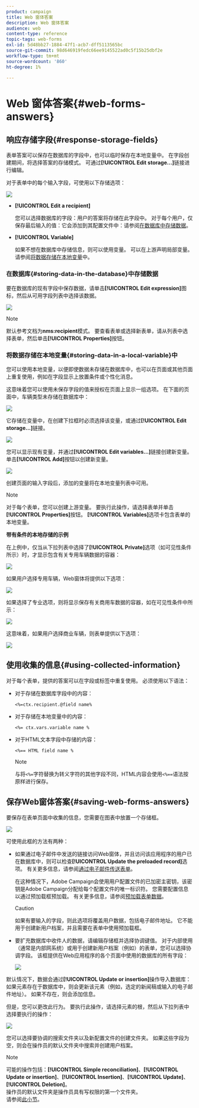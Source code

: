 ```yaml
---
product: campaign
title: Web 窗体答案
description: Web 窗体答案
audience: web
content-type: reference
topic-tags: web-forms
exl-id: 5d48bb27-1884-47f1-acb7-dff5113565bc
source-git-commit: 98d646919fedc66ee9145522ad0c5f15b25dbf2e
workflow-type: tm+mt
source-wordcount: '860'
ht-degree: 1%

---
```


# Web 窗体答案{#web-forms-answers}

## 响应存储字段{#response-storage-fields}

表单答案可以保存在数据库的字段中，也可以临时保存在本地变量中。 在字段创建期间，将选择答案的存储模式。 可通过&#x200B;**[!UICONTROL Edit storage...]**&#x200B;链接进行编辑。

对于表单中的每个输入字段，可使用以下存储选项：

![](assets/s_ncs_admin_survey_select_storage.png)

* **[!UICONTROL Edit a recipient]**

   您可以选择数据库的字段：用户的答案将存储在此字段中。 对于每个用户，仅保存最后输入的值：它会添加到其配置文件中：请参阅[在数据库中存储数据](#storing-data-in-the-database)。

* **[!UICONTROL Variable]**

   如果不想在数据库中存储信息，则可以使用变量。 可以在上游声明局部变量。 请参阅[将数据存储在本地变量](#storing-data-in-a-local-variable)中。

### 在数据库{#storing-data-in-the-database}中存储数据

要在数据库的现有字段中保存数据，请单击&#x200B;**[!UICONTROL Edit expression]**&#x200B;图标，然后从可用字段列表中选择该数据。

![](assets/s_ncs_admin_survey_storage_type1.png)

>[!NOTE]
>
>默认参考文档为&#x200B;**nms:recipient**&#x200B;模式。 要查看表单或选择新表单，请从列表中选择表单，然后单击&#x200B;**[!UICONTROL Properties]**&#x200B;按钮。

### 将数据存储在本地变量{#storing-data-in-a-local-variable}中

您可以使用本地变量，以便即使数据未存储在数据库中，也可以在页面或其他页面上重复使用，例如在字段显示上放置条件或个性化消息。

这意味着您可以使用未保存字段的值来授权在页面上显示一组选项。 在下面的页面中，车辆类型未存储在数据库中：

![](assets/s_ncs_admin_survey_no_storage_variable.png)

它存储在变量中，在创建下拉框时必须选择该变量，或通过&#x200B;**[!UICONTROL Edit storage...]**&#x200B;链接。

![](assets/s_ncs_admin_survey_no_storage_variable2.png)

您可以显示现有变量，并通过&#x200B;**[!UICONTROL Edit variables...]**&#x200B;链接创建新变量。 单击&#x200B;**[!UICONTROL Add]**&#x200B;按钮以创建新变量。

![](assets/s_ncs_admin_survey_add_a_variable.png)

创建页面的输入字段后，添加的变量将在本地变量列表中可用。

>[!NOTE]
>
>对于每个表单，您可以创建上游变量。 要执行此操作，请选择表单并单击&#x200B;**[!UICONTROL Properties]**&#x200B;按钮。 **[!UICONTROL Variables]**&#x200B;选项卡包含表单的本地变量。

**带有条件的本地存储的示例**

在上例中，仅当从下拉列表中选择了&#x200B;**[!UICONTROL Private]**&#x200B;选项（如可见性条件所示）时，才显示包含有关专用车辆数据的容器：

![](assets/s_ncs_admin_survey_add_a_condition.png)

如果用户选择专用车辆，Web窗体将提供以下选项：

![](assets/s_ncs_admin_survey_no_storage_conda.png)

如果选择了专业选项，则将显示保存有关商用车数据的容器，如在可见性条件中所示：

![](assets/s_ncs_admin_survey_view_a_condition.png)

这意味着，如果用户选择商业车辆，则表单提供以下选项：

![](assets/s_ncs_admin_survey_no_storage_condb.png)

## 使用收集的信息{#using-collected-information}

对于每个表单，提供的答案可以在字段或标签中重复使用。 必须使用以下语法：

* 对于存储在数据库字段中的内容：

   ```
   <%=ctx.recipient.@field name%
   ```

* 对于存储在本地变量中的内容：

   ```
   <%= ctx.vars.variable name %
   ```

* 对于HTML文本字段中存储的内容：

   ```
   <%== HTML field name %
   ```

   >[!NOTE]
   >
   >与将`<%=`字符替换为转义字符的其他字段不同，HTML内容会使用`<%==`语法按原样进行保存。

## 保存Web窗体答案{#saving-web-forms-answers}

要保存在表单页面中收集的信息，您需要在图表中放置一个存储框。

![](assets/s_ncs_admin_survey_save_box.png)

可使用此框的方法有两种：

* 如果通过电子邮件中发送的链接访问Web窗体，并且访问该应用程序的用户已在数据库中，则可以检查&#x200B;**[!UICONTROL Update the preloaded record]**&#x200B;选项。 有关更多信息，请参阅[通过电子邮件传送表单](../../web/using/publishing-a-web-form.md#delivering-a-form-via-email)。

   在这种情况下，Adobe Campaign会使用用户配置文件的已加密主密钥，该密钥是Adobe Campaign分配给每个配置文件的唯一标识符。 您需要配置信息以通过预加载框预加载。 有关更多信息，请参阅[预加载表单数据](../../web/using/publishing-a-web-form.md#pre-loading-the-form-data)。

   >[!CAUTION]
   >
   >如果有要输入的字段，则此选项将覆盖用户数据，包括电子邮件地址。 它不能用于创建新用户档案，并且需要在表单中使用预加载框。

* 要扩充数据库中收件人的数据，请编辑存储框并选择协调键值。 对于内部使用（通常是内部网系统）或用于创建新用户档案（例如）的表单，您可以选择协调字段。 该框提供在Web应用程序的各个页面中使用的数据库的所有字段：

   ![](assets/s_ncs_admin_survey_save_box_edit.png)

默认情况下，数据会通过&#x200B;**[!UICONTROL Update or insertion]**&#x200B;操作导入数据库：如果元素存在于数据库中，则会更新该元素（例如，选定的新闻稿或输入的电子邮件地址）。 如果不存在，则会添加信息。

但是，您可以更改此行为。 要执行此操作，请选择元素的根，然后从下拉列表中选择要执行的操作：

![](assets/s_ncs_admin_survey_save_operation.png)

您可以选择要协调的搜索文件夹以及新配置文件的创建文件夹。 如果这些字段为空，则会在操作员的默认文件夹中搜索并创建用户档案。

>[!NOTE]
>
>可能的操作包括：**[!UICONTROL Simple reconciliation]**、**[!UICONTROL Update or insertion]**、**[!UICONTROL Insertion]**、**[!UICONTROL Update]**、**[!UICONTROL Deletion]**。\
>操作员的默认文件夹是操作员具有写权限的第一个文件夹。\
>请参阅[此小节](../../platform/using/access-management.md)。
